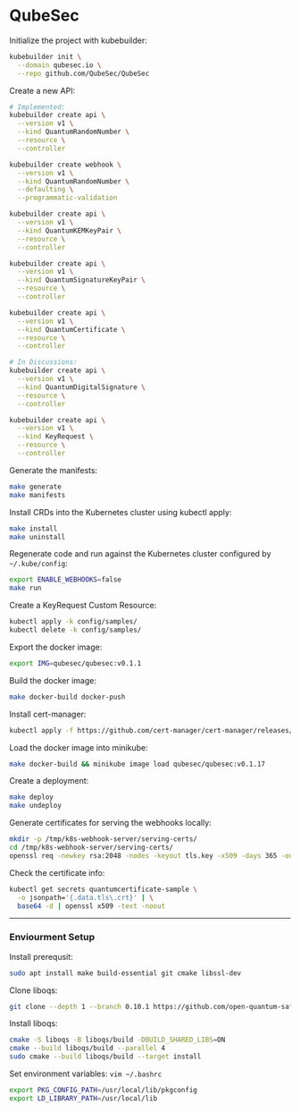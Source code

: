 # QubeSec

Initialize the project with kubebuilder:
```bash
kubebuilder init \
  --domain qubesec.io \
  --repo github.com/QubeSec/QubeSec
```

Create a new API:
```bash
# Implemented:
kubebuilder create api \
  --version v1 \
  --kind QuantumRandomNumber \
  --resource \
  --controller

kubebuilder create webhook \
  --version v1 \
  --kind QuantumRandomNumber \
  --defaulting \
  --programmatic-validation

kubebuilder create api \
  --version v1 \
  --kind QuantumKEMKeyPair \
  --resource \
  --controller

kubebuilder create api \
  --version v1 \
  --kind QuantumSignatureKeyPair \
  --resource \
  --controller

kubebuilder create api \
  --version v1 \
  --kind QuantumCertificate \
  --resource \
  --controller

# In Discussions:
kubebuilder create api \
  --version v1 \
  --kind QuantumDigitalSignature \
  --resource \
  --controller

kubebuilder create api \
  --version v1 \
  --kind KeyRequest \
  --resource \
  --controller
```

Generate the manifests:
```bash
make generate
make manifests
```

Install CRDs into the Kubernetes cluster using kubectl apply:
```bash
make install
make uninstall
```

Regenerate code and run against the Kubernetes cluster configured by `~/.kube/config`:
```bash
export ENABLE_WEBHOOKS=false
make run
```

Create a KeyRequest Custom Resource:
```bash
kubectl apply -k config/samples/
kubectl delete -k config/samples/
```

Export the docker image:
```bash
export IMG=qubesec/qubesec:v0.1.1
```

Build the docker image:
```bash
make docker-build docker-push
```

Install cert-manager:
```bash
kubectl apply -f https://github.com/cert-manager/cert-manager/releases/download/v1.15.3/cert-manager.yaml
```

Load the docker image into minikube:
```bash
make docker-build && minikube image load qubesec/qubesec:v0.1.17
```

Create a deployment:
```bash
make deploy
make undeploy
```

Generate certificates for serving the webhooks locally:
```bash
mkdir -p /tmp/k8s-webhook-server/serving-certs/
cd /tmp/k8s-webhook-server/serving-certs/
openssl req -newkey rsa:2048 -nodes -keyout tls.key -x509 -days 365 -out tls.crt
```

Check the certificate info:
```bash
kubectl get secrets quantumcertificate-sample \
  -o jsonpath='{.data.tls\.crt}' | \
  base64 -d | openssl x509 -text -noout
```

---

### Enviourment Setup

Install prerequsit:
```bash
sudo apt install make build-essential git cmake libssl-dev
```

Clone liboqs:
```bash
git clone --depth 1 --branch 0.10.1 https://github.com/open-quantum-safe/liboqs
```

Install liboqs:
```bash
cmake -S liboqs -B liboqs/build -DBUILD_SHARED_LIBS=ON
cmake --build liboqs/build --parallel 4
sudo cmake --build liboqs/build --target install
```

Set environment variables: `vim ~/.bashrc`
```bash
export PKG_CONFIG_PATH=/usr/local/lib/pkgconfig
export LD_LIBRARY_PATH=/usr/local/lib
```

